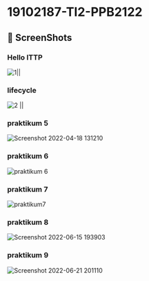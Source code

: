 # 19102187-TI2-PPB2122

## 📸 ScreenShots

### Hello ITTP
![1](https://user-images.githubusercontent.com/67831932/161436996-ab7780f1-3032-4d1f-b5a4-9146cbbfd78b.png)||

### lifecycle
![2](https://user-images.githubusercontent.com/67831932/161437075-81cfc302-ed37-455b-9e35-e1c4692be22e.png) ||
### praktikum 5
![Screenshot 2022-04-18 131210](https://user-images.githubusercontent.com/67831932/163765030-113a65a9-288b-4efb-b996-d54a8952ea3d.png)

### praktikum 6
![praktikum 6](https://user-images.githubusercontent.com/67831932/164975563-5e90eed3-a7d5-4d8e-8cad-3136a5a44c5f.png)

### praktikum 7
![praktikum7](https://user-images.githubusercontent.com/67831932/172283657-287ff03a-293a-47a8-b008-dec1cd6eea56.jpg)

### praktikum 8
![Screenshot 2022-06-15 193903](https://user-images.githubusercontent.com/67831932/173975611-9ee52da0-d919-4a6c-9350-405ca19b79bb.png)

### praktikum 9
![Screenshot 2022-06-21 201110](https://user-images.githubusercontent.com/67831932/175440555-6087d8f5-937b-4558-a530-135fad2a82ff.png)


